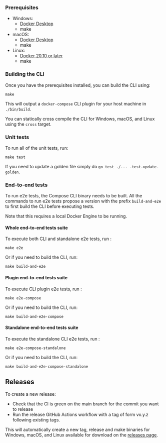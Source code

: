 
### Prerequisites

* Windows:
  * [Docker Desktop](https://hub.docker.com/editions/community/docker-ce-desktop-windows)
  * make
* macOS:
  * [Docker Desktop](https://hub.docker.com/editions/community/docker-ce-desktop-mac)
  * make
* Linux:
  * [Docker 20.10 or later](https://docs.docker.com/engine/install/)
  * make

### Building the CLI

Once you have the prerequisites installed, you can build the CLI using:

```console
make
```

This will output a `docker-compose` CLI plugin for your host machine in
`./bin/build`.

You can statically cross compile the CLI for Windows, macOS, and Linux using the
`cross` target.

### Unit tests

To run all of the unit tests, run:

```console
make test
```

If you need to update a golden file simply do `go test ./... -test.update-golden`.

### End-to-end tests
To run e2e tests, the Compose CLI binary needs to be built. All the commands to run e2e tests propose a version
with the prefix `build-and-e2e` to first build the CLI before executing tests.

Note that this requires a local Docker Engine to be running.

#### Whole end-to-end tests suite

To execute both CLI and standalone e2e tests, run :

```console
make e2e
```

Or if you need to build the CLI, run:
```console
make build-and-e2e
```

#### Plugin end-to-end tests suite

To execute CLI plugin e2e tests, run :

```console
make e2e-compose
```

Or if you need to build the CLI, run:
```console
make build-and-e2e-compose
```

#### Standalone end-to-end tests suite

To execute the standalone CLI e2e tests, run :

```console
make e2e-compose-standalone
```

Or if you need to build the CLI, run:

```console
make build-and-e2e-compose-standalone
```

## Releases

To create a new release:
* Check that the CI is green on the main branch for the commit you want to release
* Run the release GitHub Actions workflow with a tag of form vx.y.z following existing tags.

This will automatically create a new tag, release and make binaries for
Windows, macOS, and Linux available for download on the
[releases page](https://github.com/docker/compose/releases).
